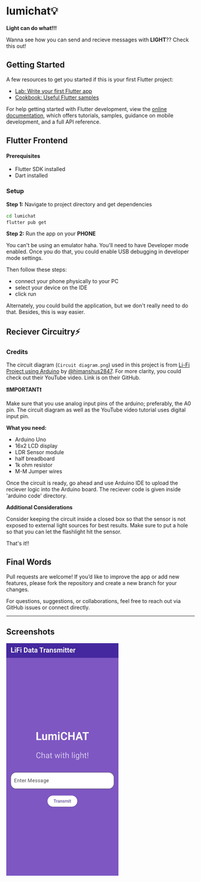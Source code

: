 # lumichat💡

**Light can do what!!!**

Wanna see how you can send and recieve messages with **LIGHT**?? Check this out!

## Getting Started

A few resources to get you started if this is your first Flutter project:

- [Lab: Write your first Flutter app](https://docs.flutter.dev/get-started/codelab)
- [Cookbook: Useful Flutter samples](https://docs.flutter.dev/cookbook)

For help getting started with Flutter development, view the
[online documentation](https://docs.flutter.dev/), which offers tutorials,
samples, guidance on mobile development, and a full API reference.

## Flutter Frontend

#### Prerequisites

- Flutter SDK installed
- Dart installed

### Setup

**Step 1:** Navigate to project directory and get dependencies

```bash
cd lumichat
flutter pub get
```
**Step 2:** Run the app on your **PHONE**

You can't be using an emulator haha. You'll need to have Developer mode enabled. Once you do that, you could enable USB debugging in developer mode settings. 

Then follow these steps: 

- connect your phone physically to your PC
- select your device on the IDE
- click run

Alternately, you could build the application, but we don't really need to do that. Besides, this is way easier.

## Reciever Circuitry⚡️

### Credits

The circuit diagram (`Circuit diagram.png`) used in this project is from [Li-Fi Project using Arduino](https://github.com/himanshus2847/Li-Fi-Project-using-Arduino) by [@himanshus2847](https://github.com/himanshus2847). For more clarity, you could check out their YouTube video. Link is on their GitHub.

**❗️IMPORTANT❗️**

Make sure that you use analog input pins of the arduino; preferably, the A0 pin. The circuit diagram as well as the YouTube video tutorial uses digital input pin. 

**What you need:**

- Arduino Uno
- 16x2 LCD display
- ⁠LDR Sensor module
- ⁠half breadboard
- 1k ohm resistor
- ⁠M-M Jumper wires

Once the circuit is ready, go ahead and use Arduino IDE to upload the reciever logic into the Arduino board. The reciever code is given inside 'arduino code' directory. 

**Additional Considerations**

Consider keeping the circuit inside a closed box so that the sensor is not exposed to external light sources for best results. Make sure to put a hole so that you can let the flashlight hit the sensor. 

That's it!!

## Final Words

Pull requests are welcome! If you’d like to improve the app or add new features, please fork the repository and create a new branch for your changes.

For questions, suggestions, or collaborations, feel free to reach out via GitHub issues or connect directly.

---

## Screenshots

<img src="assets/screenshots/lumichat.jpeg" alt="Start Screen" width="300" height="620"/> 








